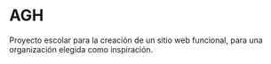 # AGH
Proyecto escolar para la creación de un sitio web funcional, para una organización elegida como inspiración. 
